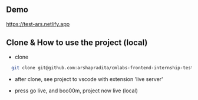 ## Demo

https://test-ars.netlify.app

## Clone & How to use the project (local)

- clone

```bash
  git clone git@github.com:arshapradita/cmlabs-frontend-internship-test.git
```

- after clone, see project to vscode with extension 'live server'

- press go live, and boo00m, project now live (local)
